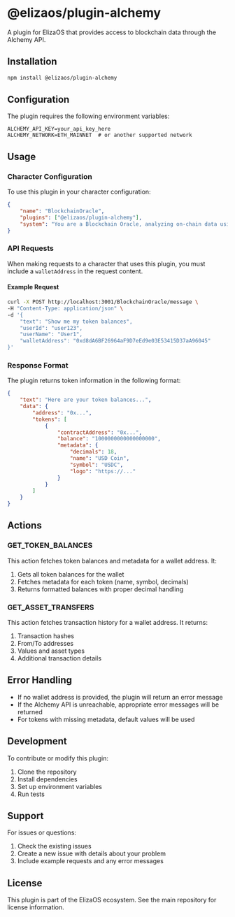 # @elizaos/plugin-alchemy

A plugin for ElizaOS that provides access to blockchain data through the Alchemy API.

## Installation

```bash
npm install @elizaos/plugin-alchemy
```

## Configuration

The plugin requires the following environment variables:

```env
ALCHEMY_API_KEY=your_api_key_here
ALCHEMY_NETWORK=ETH_MAINNET  # or another supported network
```

## Usage

### Character Configuration

To use this plugin in your character configuration:

```json
{
    "name": "BlockchainOracle",
    "plugins": ["@elizaos/plugin-alchemy"],
    "system": "You are a Blockchain Oracle, analyzing on-chain data using the Alchemy API."
}
```

### API Requests

When making requests to a character that uses this plugin, you must include a `walletAddress` in the request content.

#### Example Request

```bash
curl -X POST http://localhost:3001/BlockchainOracle/message \
-H "Content-Type: application/json" \
-d '{
    "text": "Show me my token balances",
    "userId": "user123",
    "userName": "User1",
    "walletAddress": "0xd8dA6BF26964aF9D7eEd9e03E53415D37aA96045"
}'
```

### Response Format

The plugin returns token information in the following format:

```json
{
    "text": "Here are your token balances...",
    "data": {
        "address": "0x...",
        "tokens": [
            {
                "contractAddress": "0x...",
                "balance": "1000000000000000000",
                "metadata": {
                    "decimals": 18,
                    "name": "USD Coin",
                    "symbol": "USDC",
                    "logo": "https://..."
                }
            }
        ]
    }
}
```

## Actions

### GET_TOKEN_BALANCES

This action fetches token balances and metadata for a wallet address. It:
1. Gets all token balances for the wallet
2. Fetches metadata for each token (name, symbol, decimals)
3. Returns formatted balances with proper decimal handling

### GET_ASSET_TRANSFERS

This action fetches transaction history for a wallet address. It returns:
1. Transaction hashes
2. From/To addresses
3. Values and asset types
4. Additional transaction details

## Error Handling

- If no wallet address is provided, the plugin will return an error message
- If the Alchemy API is unreachable, appropriate error messages will be returned
- For tokens with missing metadata, default values will be used

## Development

To contribute or modify this plugin:

1. Clone the repository
2. Install dependencies
3. Set up environment variables
4. Run tests

## Support

For issues or questions:
1. Check the existing issues
2. Create a new issue with details about your problem
3. Include example requests and any error messages

## License

This plugin is part of the ElizaOS ecosystem. See the main repository for license information. 